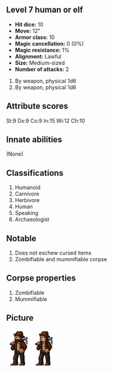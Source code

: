 ## Level 7 human or elf

- **Hit dice:** 10
- **Move:** 12"
- **Armor class:** 10
- **Magic cancellation:** 0 (0%)
- **Magic resistance:** 1%
- **Alignment:** Lawful
- **Size:** Medium-sized
- **Number of attacks:** 2
1. By weapon, physical 1d6
2. By weapon, physical 1d6

## Attribute scores

St:9 Dx:9 Co:9 In:15 Wi:12 Ch:10

## Innate abilities

(None)

## Classifications

1. Humanoid
2. Carnivore
3. Herbivore
4. Human
5. Speaking
6. Archaeologist

## Notable

1. Does not eschew cursed items
2. Zombifiable and mummifiable corpse

## Corpse properties

1. Zombifiable
2. Mummifiable

## Picture

![Archaeologist](https://github.com/hyvanmielenpelit/GnollHackTileSet/blob/main/Monsters/archaeologist/archaeologist.png?raw=true) ![Archaeologist](https://github.com/hyvanmielenpelit/GnollHackTileSet/blob/main/Monsters/archaeologist/archaeologist_female.png)
